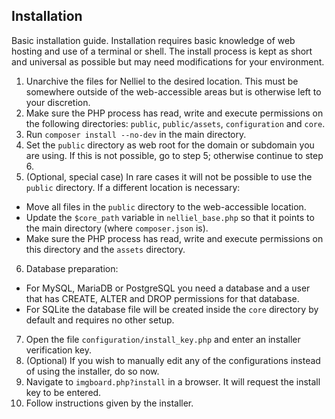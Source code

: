 ## Installation
Basic installation guide. Installation requires basic knowledge of web hosting and use of a terminal or shell. The install process is kept as short and universal as possible but may need modifications for your environment.

1. Unarchive the files for Nelliel to the desired location. This must be somewhere outside of the web-accessible areas but is otherwise left to your discretion.
2. Make sure the PHP process has read, write and execute permissions on the following directories: `public`, `public/assets`, `configuration` and `core`.
3. Run `composer install --no-dev` in the main directory.
4. Set the `public` directory as web root for the domain or subdomain you are using. If this is not possible, go to step 5; otherwise continue to step 6.
5. (Optional, special case) In rare cases it will not be possible to use the `public` directory. If a different location is necessary:
 - Move all files in the `public` directory to the web-accessible location.
 - Update the `$core_path` variable in `nelliel_base.php` so that it points to the main directory (where `composer.json` is).
 - Make sure the PHP process has read, write and execute permissions on this directory and the `assets` directory.
6. Database preparation:  
 - For MySQL, MariaDB or PostgreSQL you need a database and a user that has CREATE, ALTER and DROP permissions for that database.  
 - For SQLite the database file will be created inside the `core` directory by default and requires no other setup.
7. Open the file `configuration/install_key.php` and enter an installer verification key.
8. (Optional) If you wish to manually edit any of the configurations instead of using the installer, do so now.
9. Navigate to `imgboard.php?install` in a browser. It will request the install key to be entered.
10. Follow instructions given by the installer.